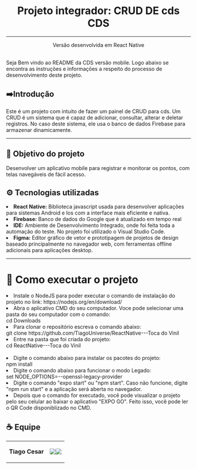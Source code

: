 <center> <h1>Projeto integrador: CRUD DE cds CDS </h1> <hr> </center>
<center> <p> Versão desenvolvida em React Native  </p> </center>

<br>
Seja Bem vindo ao README da CDS versão mobile. Logo abaixo se encontra as instruções e informações a respeito do processo de desenvolvimento deste projeto.

<br>

## ➡️Introdução

<!-- Quando se trata de cadastro e monitoramento de pontos de rios, muitas aplicações trabalham de forma física e dependente do uso de um computador. Isso resulta em atraso na entrega dos dados e perda de eficiência do tempo, além da dificuldade para atualizar os registros de pontos de rios. Diante dessa problemática de falta de mobilidade, nossa equipe do 3ª período foi contatada para desenvolver uma solução mobile para salvar os rios e seus dados. -->
Este é um projeto com intuito de fazer um painel de CRUD para cds. Um CRUD é um sistema que é capaz de adicionar, consultar, alterar e deletar registros. No caso deste sistema, ele usa o banco de dados Firebase para armazenar dinamicamente.


---

## 🎯 Objetivo do projeto
Desenvolver um aplicativo mobile para registrar e monitorar os pontos, com telas navegáveis de fácil acesso.


## ⚙ Tecnologias utilizadas
<li><b>React Native:</b> Biblioteca javascript usada para desenvolver aplicações para sistemas Android e Ios com a interface mais eficiente e nativa.</li> 
<li><b>Firebase:</b> Banco de dados do Google que é atualizado em tempo real </li>
<li><b>IDE:</b> Ambiente de Desenvolvimento Integrado, onde foi feita toda a automação do teste. No projeto foi utilizado o Visual Studio Code. </li>
<li><b>Figma:</b> Editor gráfico de vetor e prototipagem de projetos de design baseado principalmente no navegador web, com ferramentas offline adicionais para aplicações desktop. </li>

---

# 🏃 Como executar o projeto
<li> Instale o NodeJS para poder executar o comando de instalação do projeto no link: https://nodejs.org/en/download/

<br>

<li>Abra o aplicativo CMD do seu computador. Voce pode selecionar uma pasta do seu computador com o comando: <br> cd Downloads

<br>


<li>Para clonar o repositório escreva o comando abaixo: </li> 
git clone https://github.com/TiagoUniverse/ReactNative---Toca do Vinil

<br>
<li> Entre na pasta que foi criada do projeto: <br> 
cd ReactNative---Toca do Vinil
<br>

<br>
<li> Digite o comando abaixo para instalar os pacotes do projeto: <br>
npm install

<br>
<li> Digite o comando abaixo para funcionar o modo Legado: <br>
set NODE_OPTIONS=--openssl-legacy-provider

<br>
<li>Digite o comando "expo start" ou "npm start". Caso não funcione, digite "npm run start" e a aplicação será aberta no navegador.

<br>

<li> Depois que o comando for executado, você pode visualizar o projeto pelo seu celular ao baixar o aplicativo "EXPO GO". Feito isso, você pode ler o QR Code disponiblizado no CMD.

<br>



## ☕ Equipe

<table>
  <tbody>
<tr>
    <td><p align="left-center"><b>Tiago Cesar</b></p></td>
    <td><a href="https://github.com/TiagoUniverse" target="_blank"><img loading="lazy" src="https://img.shields.io/badge/GitHub-100000?style=for-the-badge&logo=github&logoColor=white" target="_blank" align="center"></a><a href="https://www.linkedin.com/in/tiago-lopes--/" target="_blank"><img loading="lazy" src="https://img.shields.io/badge/-LinkedIn-%230077B5?style=for-the-badge&logo=linkedin&logoColor=white" target="_blank" align="center"></a></td>
  </tr>
  </tbody>
 </table>

